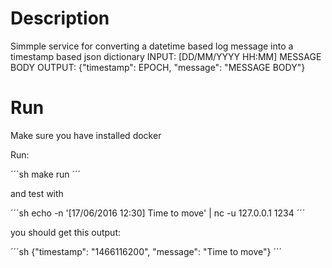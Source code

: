 # Description

Simmple service for converting a datetime based log message  into a timestamp based json dictionary 
INPUT:   [DD/MM/YYYY HH:MM] MESSAGE BODY
OUTPUT:  {"timestamp": EPOCH, "message": "MESSAGE BODY"}

# Run

Make sure you have installed docker

Run:

´´´sh
make run
´´´

and test with

´´´sh
echo -n '[17/06/2016 12:30] Time to move' | nc -u 127.0.0.1 1234
´´´

you should get this output:

´´´sh
{"timestamp": "1466116200", "message": "Time to move"}
´´´
